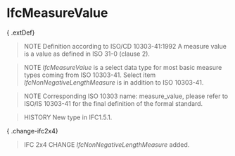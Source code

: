# IfcMeasureValue

{ .extDef}
> NOTE Definition according to ISO/CD 10303-41:1992
> A measure value is a value as defined in ISO 31-0 (clause 2).

> NOTE _IfcMeasureValue_ is a select data type for most basic measure types coming from ISO 10303-41. Select item _IfcNonNegativeLengthMeasure_ is in addition to ISO 10303-41.

> NOTE Corresponding ISO 10303 name: measure_value, please refer to ISO/IS 10303-41 for the final definition of the formal standard.

> HISTORY New type in IFC1.5.1.

{ .change-ifc2x4}
> IFC 2x4 CHANGE _IfcNonNegativeLengthMeasure_ added.
